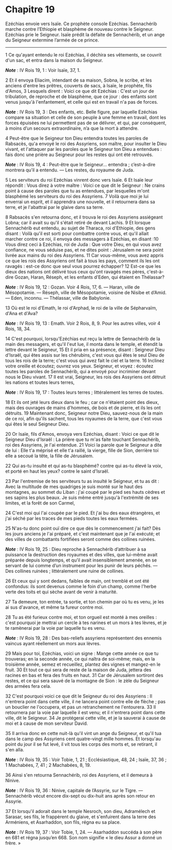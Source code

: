 # Chapitre 19

Ezéchias envoie vers Isaïe.
Ce prophète console Ezéchias.
Sennachérib marche contre l’Ethiopie et blasphème de nouveau contre le Seigneur.
Ezéchias prie le Seigneur.
Isaïe prédit la défaite de Sennachérib, et un ange du Seigneur extermine l’armée de ce prince.

***

1 Ce qu'ayant entendu le roi Ezéchias, il déchira ses vêtements, se couvrit d'un sac, et entra dans la maison du Seigneur.

***Note*** :  IV Rois 19, 1 : Voir Isaïe, 37, 1.

2 Et il envoya Eliacim, intendant de sa maison, Sobna, le scribe, et les anciens d'entre les prêtres, couverts de sacs, à Isaïe, le prophète, fils d'Amos, 3 Lesquels dirent : Voici ce que dit Ezéchias : C'est un jour de tribulation, de reproche et de blasphème, que ce jour : des enfants sont venus jusqu'à l'enfantement, et celle qui est en travail n'a pas de forces.

***Note*** :  IV Rois 19, 3 : Des enfants, etc. Belle figure, par laquelle Ezéchias compare sa situation et celle de son peuple à une femme en travail, dont les forces épuisées ne lui permettent pas de se délivrer, et qui, par conséquent, à moins d’un secours extraordinaire, n’a que la mort à attendre.

4 Peut-être que le Seigneur ton Dieu entendra toutes les paroles de Rabsacès, qu'a envoyé le roi des Assyriens, son maître, pour insulter le Dieu vivant, et l'attaquer par les paroles que le Seigneur ton Dieu a entendues : fais donc une prière au Seigneur pour les restes qui ont été retrouvés.

***Note*** :  IV Rois 19, 4 : Peut-être que le Seigneur… entendra ; c’est-à-dire montrera qu’il a entendu. ― Les restes, du royaume de Juda.


5 Les serviteurs du roi Ezéchias vinrent donc vers Isaïe. 6 Et Isaïe leur répondit : Vous direz à votre maître : Voici ce que dit le Seigneur : Ne crains point à cause des paroles que tu as entendues, par lesquelles m'ont blasphémé les serviteurs du roi des Assyriens. 7 Voilà que moi je lui enverrai un esprit, et il apprendra une nouvelle, et il retournera dans sa terre, et je l'abattrai par le glaive dans sa terre.


8 Rabsacès s'en retourna donc, et il trouva le roi des Assyriens assiégeant Lobna; car il avait su qu'il s'était retiré de devant Lachis. 9 Et lorsque Sennachérib eut entendu, au sujet de Tharaca, roi d'Ethiopie, des gens disant : Voilà qu'il est sorti pour combattre contre vous, et qu'il allait marcher contre ce roi, il envoya des messagers à Ezéchias, en disant :10 Vous direz ceci à Ezéchias, roi de Juda : Que votre Dieu, en qui vous avez confiance, ne vous séduise pas, et ne dites point : Jérusalem ne sera point livrée aux mains du roi des Assyriens. 11 Car vous-même, vous avez appris ce que les rois des Assyriens ont fait à tous les pays, comment ils les ont ravagés : est-ce donc que seul vous pourrez échapper? 12 Est-ce que les dieux des nations ont délivré tous ceux qu'ont ravagés mes pères, c'est-à-dire Gozan, Haran, Réseph, et les enfants d'Eden, qui étaient en Thélassar?

***Note*** :  IV Rois 19, 12 : Gozan. Voir 4 Rois, 17, 6. ― Haran, ville de Mésopotamie. ― Réseph, ville de Mésopotamie, voisine de Nisibe et d’Amid. ― Eden, inconnu. ― Thélassar, ville de Babylonie.

13 Où est le roi d'Emath, le roi d'Arphad, le roi de la ville de Sépharvaïm, d'Ana et d'Ava?

***Note*** :  IV Rois 19, 13 : Emath. Voir 2 Rois, 8, 9. Pour les autres villes, voir 4 Rois, 18, 34.


14 C'est pourquoi, lorsqu'Ezéchias eut reçu la lettre de Sennachérib de la main des messagers, et qu'il l'eut lue, il monta dans le temple, et étendit la lettre devant le Seigneur, 15 Et il pria en sa présence, disant : Seigneur Dieu d'Israël, qui êtes assis sur les chérubins, c'est vous qui êtes le seul Dieu de tous les rois de la terre; c'est vous qui avez fait le ciel et la terre. 16 Inclinez votre oreille et écoutez; ouvrez vos yeux. Seigneur, et voyez : écoutez toutes les paroles de Sennachérib, qui a envoyé pour incriminer devant nous le Dieu vivant. 17 Il est vrai, Seigneur, les rois des Assyriens ont détruit les nations et toutes leurs terres,

***Note*** :  IV Rois 19, 17 : Toutes leurs terres ; littéralement les terres de toutes.

18 Et ils ont jeté leurs dieux dans le feu ; car ce n'étaient point des dieux, mais des ouvrages de mains d'hommes, de bois et de pierre, et ils les ont détruits. 19 Maintenant donc, Seigneur notre Dieu, sauvez-nous de la main de ce roi, afin qu'ils sachent, tous les royaumes de la terre, que c'est vous qui êtes le seul Seigneur Dieu.


20 Or Isaïe, fils d'Amos, envoya vers Ezéchias, disant : Voici ce que dit le Seigneur Dieu d'Israël : La prière que tu m'as faite touchant Sennachérib, roi des Assyriens, je l'ai entendue. 21 Voici la parole que le Seigneur a dite de lui : Elle t'a méprisé et elle t'a raillé, la vierge, fille de Sion, derrière toi elle a secoué la tête, la fille de Jérusalem.


22 Qui as-tu insulté et qui as-tu blasphémé? contre qui as-tu élevé la voix, et porté en haut les yeux? contre le saint d'Israël.


23 Par l'entremise de tes serviteurs tu as insulté le Seigneur, et tu as dit : Avec la multitude de mes quadriges je suis monté sur le haut des montagnes, au sommet du Liban : j'ai coupé par le pied ses hauts cèdres et ses sapins les plus beaux. Je suis même entré jusqu'à l'extrémité de ses limites, et la forêt de son Carmel,


24 C'est moi qui l'ai coupée par le pied. Et j'ai bu des eaux étrangères, et j'ai séché par les traces de mes pieds toutes les eaux fermées.


25 N'as-tu donc point ouï dire ce que dès le commencement j'ai fait? Dès les jours anciens je l'ai préparé, et c'est maintenant que je l'ai exécuté; et des villes de combattants fortifiées seront comme des collines ruinées.

***Note*** :  IV Rois 19, 25 : Dieu reproche à Sennachérib d’attribuer à sa puissance la destruction des royaumes et des villes, que lui-même avait préparée depuis longtemps, et qu’il avait insensiblement amenée, en se servant de lui comme d’un instrument pour les punir de leurs péchés. ― Des collines ruinées ; littéralement une ruine de collines.


26 Et ceux qui y sont dedans, faibles de main, ont tremblé et ont été confondus: ils sont devenus comme le foin d'un champ, comme l'herbe verte des toits et qui sèche avant de venir à maturité.


27 Ta demeure, ton entrée, ta sortie, et ton chemin par où tu es venu, je les ai sus d'avance, et même ta fureur contre moi.


28 Tu as été furieux contre moi, et ton orgueil est monté à mes oreilles : c'est pourquoi je mettrai un cercle à tes narines et un mors à tes lèvres, et je te ramènerai par la voie par laquelle tu es venu.

***Note*** :  IV Rois 19, 28 : Des bas-reliefs assyriens représentent des ennemis vaincus ayant réellement un mors aux lèvres.


29 Mais pour toi, Ezéchias, voici un signe : Mange cette année ce que tu trouveras; en la seconde année, ce qui naîtra de soi-même; mais, en la troisième année, semez et recueillez, plantez des vignes et mangez-en le fruit. 30 Et tout ce qui sera de reste de la maison de Juda, jettera des racines en bas et fera des fruits en haut. 31 Car de Jérusalem sortiront des restes, et ce qui sera sauvé de la montagne de Sion : le zèle du Seigneur des armées fera cela.


32 C'est pourquoi voici ce que dit le Seigneur du roi des Assyriens : Il n'entrera point dans cette ville, il ne lancera point contre elle de flèche ; pas un bouclier ne l'occupera, et pas un retranchement ne l'entourera. 33 Il retournera par la voie par laquelle il est venu; et il n'entrera point dans cette ville, dit le Seigneur. 34 Je protégerai cette ville, et je la sauverai à cause de moi et à cause de mon serviteur David.


35 Il arriva donc en cette nuit-là qu'il vint un ange du Seigneur, et qu'il tua dans le camp des Assyriens cent quatre-vingt mille hommes. Et lorsqu'au point du jour il se fut levé, il vit tous les corps des morts et, se retirant, il s'en alla.

***Note*** :  IV Rois 19, 35 : Voir Tobie, 1, 21 ; Ecclésiastique, 48, 24 ; Isaïe, 37, 36 ; 1 Machabées, 7, 41 ; 2 Machabées, 8, 19.

36 Ainsi s'en retourna Sennachérib, roi des Assyriens, et il demeura à Ninive.

***Note*** :  IV Rois 19, 36 : Ninive, capitale de l’Assyrie, sur le Tigre. ― Sennachérib vécut encore dix-sept ou dix-huit ans après son retour en Assyrie.

37 Et lorsqu'il adorait dans le temple Nesroch, son dieu, Adramélech et Sarasar, ses fils, le frappèrent du glaive, et s'enfuirent dans la terre des Arméniens, et Asarhaddon, son fils, régna eu sa place.

***Note*** :  IV Rois 19, 37 : Voir Tobie, 1, 24. ― Asarhaddon succéda à son père en 681 et régna jusqu’en 668. Son nom signifie « le dieu Assur a donné un frère. »

